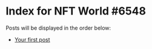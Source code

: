 # Index for NFT World #6548
Posts will be displayed in the order below:

- [Your first post](./001-first.md)

